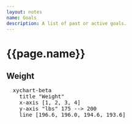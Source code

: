 ```yaml
---
layout: notes
name: Goals
description: A list of past or active goals.
---
```

<h1>{{page.name}}</h1>


<h2>Weight</h2>

<pre class="mermaid" >
  xychart-beta
    title "Weight" 
    x-axis [1, 2, 3, 4] 
    y-axis "lbs" 175 --> 200
    line [196.6, 196.0, 194.6, 193.6]
</pre>
